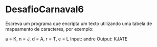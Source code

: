 # DesafioCarnaval6
Escreva um programa que encripta um texto utilizando uma tabela de mapeamento de caracteres, por exemplo:

a = K, n = J, d = A, r = T, e = L
Input: andre
Output: KJATE
